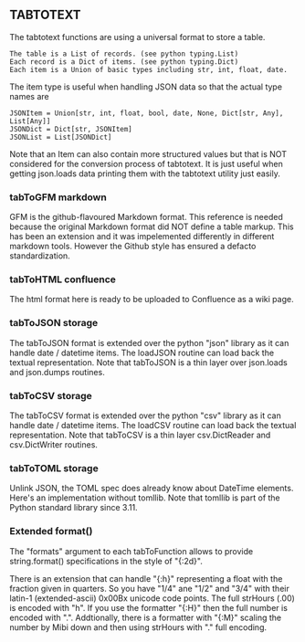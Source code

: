 ## TABTOTEXT

The tabtotext functions are using a universal format to store a table.

    The table is a List of records. (see python typing.List)
    Each record is a Dict of items. (see python typing.Dict)
    Each item is a Union of basic types including str, int, float, date.

The item type is useful when handling JSON data so that the actual type names are

    JSONItem = Union[str, int, float, bool, date, None, Dict[str, Any], List[Any]]
    JSONDict = Dict[str, JSONItem]
    JSONList = List[JSONDict]

Note that an Item can also contain more structured values but that is NOT considered
for the conversion process of tabtotext. It is just useful when getting json.loads
data printing them with the tabtotext utility just easily.

### tabToGFM markdown

GFM is the github-flavoured Markdown format. This reference is needed because the
original Markdown format did NOT define a table markup. This has been an extension
and it was impelemented differently in different markdown tools. However the Github
style has ensured a defacto standardization.

### tabToHTML confluence

The html format here is ready to be uploaded to Confluence as a wiki page.

### tabToJSON storage

The tabToJSON format is extended over the python "json" library as it can handle
date / datetime items. The loadJSON routine can load back the textual representation.
Note that tabToJSON is a thin layer over json.loads and json.dumps routines.

### tabToCSV storage

The tabToCSV format is extended over the python "csv" library as it can handle
date / datetime items. The loadCSV routine can load back the textual representation.
Note that tabToCSV is a thin layer csv.DictReader and csv.DictWriter routines.

### tabToTOML storage

Unlink JSON, the TOML spec does already know about DateTime elements.
Here's an implementation without tomllib. Note that tomllib is part
of the Python standard library since 3.11.

### Extended format()

The "formats" argument to each tabToFunction allows to provide string.format()
specifications in the style of "{:2d}".

There is an extension that can handle "{:h}" representing a float with the
fraction given in quarters. So you have "1/4" ane "1/2" and "3/4" with their
latin-1 (extended-ascii) 0x00Bx unicode code points. The full strHours (.00) 
is encoded with "h". If you use the formatter "{:H}" then the full number is 
encoded with ".". Addtionally, there is a formatter with "{:M}" scaling the
number by Mibi down and then using strHours with "." full encoding.
